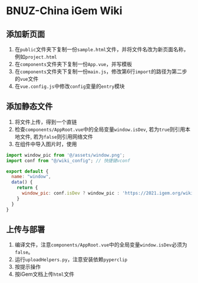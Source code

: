 # BNUZ-China iGem Wiki

## 添加新页面
1. 在`public`文件夹下复制一份`sample.html`文件，并将文件名改为新页面名称，例如`project.html`
2. 在`components`文件夹下复制一份`App.vue`，并写模板
3. 在`components`文件夹下复制一份`main.js`，修改第6行`import`的路径为第二步的`vue`文件
4. 在`vue.config.js`中修改`config`变量的`entry`模块

## 添加静态文件
1. 将文件上传，得到一个直链
2. 检查`components/AppRoot.vue`中的全局变量`window.isDev`, 若为`true`则引用本地文件, 若为`false`则引用网络文件
3. 在组件中导入图片时，使用
```javascript
import window_pic from '@/assets/window.png';
import conf from "@/wiki_config"; // 快捷键vconf

export default {
  name: "window",
  data() {
    return {
      window_pic: conf.isDev ? window_pic : 'https://2021.igem.org/wiki/images/2/2e/T--BNUZ-China--homepage_hospital.png'
    }
  }
}
```

## 上传与部署
1. 编译文件，注意`components/AppRoot.vue`中的全局变量`window.isDev`必须为`false`。
2. 运行`uploadHelpers.py`，注意安装依赖`pyperclip`
3. 按提示操作
4. 按iGem文档上传`html`文件